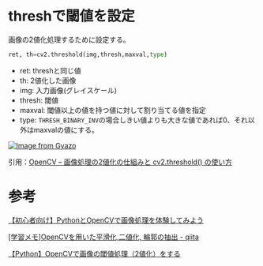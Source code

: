 # threshで閾値を設定

画像の2値化処理するために設定する。

```python
ret, th=cv2.threshold(img,thresh,maxval,type)
```
- ret: threshと同じ値
- th: 2値化した画像
- img: 入力画像(グレイスケール)
- thresh: 閾値
- maxval: 閾値以上の値を持つ値に対して割り当てる値を指定
- type: `THRESH_BINARY_INV`の場合しきい値よりも大きな値であれば0、それ以外はmaxvalの値にする。

[![Image from Gyazo](https://i.gyazo.com/f45fd226239002da86a5d516f32c7ea3.png)](https://gyazo.com/f45fd226239002da86a5d516f32c7ea3)

引用：[OpenCV – 画像処理の2値化の仕組みと cv2.threshold() の使い方](https://pystyle.info/opencv-image-binarization/)

# 参考

[【初心者向け】PythonとOpenCVで画像処理を体験してみよう](https://tech-blog.rakus.co.jp/entry/20201225/open-cv)

[[学習メモ]OpenCVを用いた平滑化,二値化, 輪郭の抽出 - qiita](https://qiita.com/ankomotch/items/74884b0ca24b739159c0)

[【Python】OpenCVで画像の閾値処理（2値化）をする](https://www.learning-nao.com/?p=1866)
